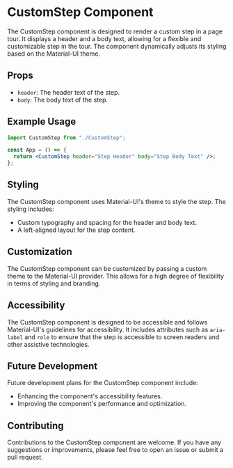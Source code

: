 # CustomStep Component

The CustomStep component is designed to render a custom step in a page tour. It displays a header and a body text, allowing for a flexible and customizable step in the tour. The component dynamically adjusts its styling based on the Material-UI theme.

## Props

- `header`: The header text of the step.
- `body`: The body text of the step.

## Example Usage

```jsx
import CustomStep from "./CustomStep";

const App = () => {
  return <CustomStep header="Step Header" body="Step Body Text" />;
};
```

## Styling

The CustomStep component uses Material-UI's theme to style the step. The styling includes:

- Custom typography and spacing for the header and body text.
- A left-aligned layout for the step content.

## Customization

The CustomStep component can be customized by passing a custom theme to the Material-UI provider. This allows for a high degree of flexibility in terms of styling and branding.

## Accessibility

The CustomStep component is designed to be accessible and follows Material-UI's guidelines for accessibility. It includes attributes such as `aria-label` and `role` to ensure that the step is accessible to screen readers and other assistive technologies.

## Future Development

Future development plans for the CustomStep component include:

- Enhancing the component's accessibility features.
- Improving the component's performance and optimization.

## Contributing

Contributions to the CustomStep component are welcome. If you have any suggestions or improvements, please feel free to open an issue or submit a pull request.
